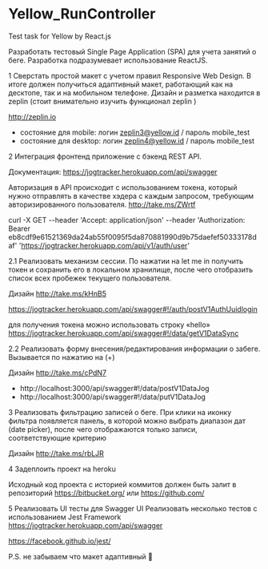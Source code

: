 # Yellow_RunController
Test task for Yellow by React.js

Разработать тестовый Single Page Application (SPA) для учета занятий о беге. Разработка подразумевает использование ReactJS.

1 Сверстать простой макет с учетом правил Responsive Web Design. 
В итоге должен получиться адаптивный макет, работающий как на десктопе, так и на мобильном телефоне. Дизайн и разметка находится в zeplin (стоит внимательно изучить функционал zeplin )

http://zeplin.io
- состояние для  mobile:   логин zeplin3@yellow.id / пароль mobile_test
- состояние для desktop:  логин zeplin4@yellow.id / пароль mobile_test
   
2 Интеграция фронтенд приложение с бэкенд REST API. 

Документация: https://jogtracker.herokuapp.com/api/swagger

Авторизация в API происходит с использованием токена, который нужно отправлять в качестве хэдера с каждым запросом, требующим авторизированного пользователя. http://take.ms/ZWrtf 

curl -X GET --header 'Accept: application/json' --header 'Authorization: Bearer eb8cdf9e61521369da24ab55f0095f5da870881990d9b75daefef50333178daf' 'https://jogtracker.herokuapp.com/api/v1/auth/user'
 
2.1 Реализовать механизм сессии. 
По нажатии на let me in получить токен и сохранить его в локальном хранилище, после чего отобразить список всех пробежек текущего пользователя. 

Дизайн http://take.ms/kHnB5 

https://jogtracker.herokuapp.com/api/swagger#!/auth/postV1AuthUuidlogin

для получения токена можно использовать строку «hello» 
https://jogtracker.herokuapp.com/api/swagger#!/data/getV1DataSync 




2.2 Реализовать форму внесения/редактирования информации о забеге. 
Вызывается по нажатию на (+)

Дизайн http://take.ms/cPdN7

- http://localhost:3000/api/swagger#!/data/postV1DataJog 
- http://localhost:3000/api/swagger#!/data/putV1DataJog 


3 Реализовать фильтрацию записей о беге. 
При клики на иконку фильтра появляется панель, в которой можно выбрать диапазон дат (date picker), после чего отображаются только записи, соответствующие критерию

Дизайн http://take.ms/rbLJR 


4 Задеплоить проект на heroku

Исходный код проекта с историей коммитов должен быть залит в репозиторий https://bitbucket.org/ или https://github.com/ 

5 Реализовать UI тесты для Swagger UI
Реализовать несколько тестов с использованием Jest Framework 
 https://jogtracker.herokuapp.com/api/swagger

https://facebook.github.io/jest/


P.S. не забываем что макет адаптивный  
